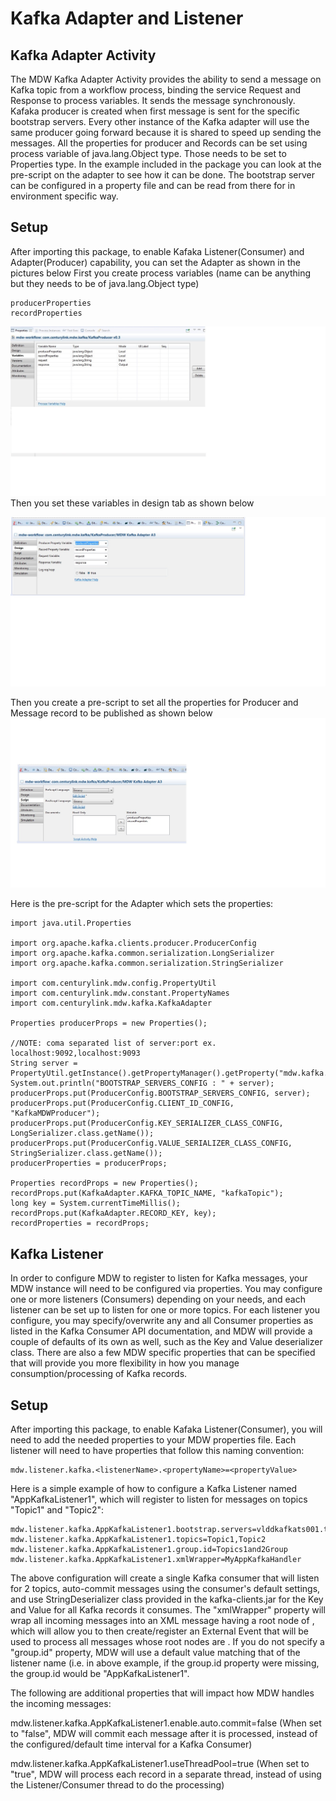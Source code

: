 # Kafka Adapter and Listener

## Kafka Adapter Activity

The MDW Kafka Adapter Activity provides the ability to send a message on Kafka topic from a workflow process, binding the 
service Request and Response to process variables. It sends the message synchronously. Kafaka producer is created when first 
message is sent for the specific bootstrap servers. Every other instance of the Kafka adapter 
will use the same producer going forward because it is shared to speed up sending the messages. All the properties for 
producer and Records can be set using process variable of java.lang.Object type. Those needs to be set to Properties type. In the example included in the package you can look at the pre-script on the 
adapter to see how it can be done. The bootstrap server can be configured in a property file and can be read from there for in
 environment specific way.

## Setup

After importing this package, to enable Kafaka Listener(Consumer) and Adapter(Producer) capability, you can set the Adapter as shown in the pictures below
First you create process variables (name can be anything but they needs to be of java.lang.Object type)

```
producerProperties
recordProperties
```
  ![Kafka Variables](kafkaAdapter-ProcessVariables.jpg "Kafka Variables")
Then you set these variables in design tab as shown below
  
  ![Kafka Script](kafkaAdapter-design.jpg "Kafka Adapter Design")

Then you create a pre-script to set all the properties for Producer and Message record to be published as shown below
  ![Kafka Script](kafkaAdapter-script.jpg "Kafka Script")

Here is the pre-script for the Adapter which sets the properties:

```
import java.util.Properties

import org.apache.kafka.clients.producer.ProducerConfig
import org.apache.kafka.common.serialization.LongSerializer
import org.apache.kafka.common.serialization.StringSerializer

import com.centurylink.mdw.config.PropertyUtil
import com.centurylink.mdw.constant.PropertyNames
import com.centurylink.mdw.kafka.KafkaAdapter

Properties producerProps = new Properties();

//NOTE: coma separated list of server:port ex. localhost:9092,localhost:9093
String server = PropertyUtil.getInstance().getPropertyManager().getProperty("mdw.kafka.servers");
System.out.println("BOOTSTRAP_SERVERS_CONFIG : " + server);
producerProps.put(ProducerConfig.BOOTSTRAP_SERVERS_CONFIG, server);
producerProps.put(ProducerConfig.CLIENT_ID_CONFIG, "KafkaMDWProducer");
producerProps.put(ProducerConfig.KEY_SERIALIZER_CLASS_CONFIG, LongSerializer.class.getName());
producerProps.put(ProducerConfig.VALUE_SERIALIZER_CLASS_CONFIG, StringSerializer.class.getName());
producerProperties = producerProps;

Properties recordProps = new Properties();
recordProps.put(KafkaAdapter.KAFKA_TOPIC_NAME, "kafkaTopic");
long key = System.currentTimeMillis();
recordProps.put(KafkaAdapter.RECORD_KEY, key);
recordProperties = recordProps;
```

## Kafka Listener

In order to configure MDW to register to listen for Kafka messages, your MDW instance will need to be configured via properties.   You may configure one or more listeners (Consumers) depending on your needs, and each listener can be set up to listen for one or more topics.   For each listener you configure, you may specify/overwrite any and all Consumer properties as listed in the Kafka Consumer API documentation, and MDW will provide a couple of defaults of its own as well, such as the Key and Value deserializer class. There are also a few MDW specific properties that can be specified that will provide you more flexibility in how you manage consumption/processing of Kafka records.

## Setup

After importing this package, to enable Kafaka Listener(Consumer), you will need to add the needed properties to your MDW properties file.   Each listener will need to have properties that follow this naming convention:

```
mdw.listener.kafka.<listenerName>.<propertyName>=<propertyValue>
```

Here is a simple example of how to configure a Kafka Listener named "AppKafkaListener1", which will register to listen for messages on topics "Topic1" and "Topic2":

```
mdw.listener.kafka.AppKafkaListener1.bootstrap.servers=vlddkafkats001.test.intranet:9092,vlddkafkats002.test.intranet:9092
mdw.listener.kafka.AppKafkaListener1.topics=Topic1,Topic2
mdw.listener.kafka.AppKafkaListener1.group.id=Topics1and2Group
mdw.listener.kafka.AppKafkaListener1.xmlWrapper=MyAppKafkaHandler
```

The above configuration will create a single Kafka consumer that will listen for 2 topics, auto-commit messages using the consumer's default settings, and use StringDeserializer class provided in the kafka-clients.jar for the Key and Value for all Kafka records it consumes.  The "xmlWrapper" property will wrap all incoming messages into an XML message having a root node of <MyKafkaHandler>, which will allow you to then create/register an External Event that will be used to process all messages whose root nodes are <MyKafkaHandler>.  If you do not specify a "group.id" property, MDW will use a default value matching that of the listener name (i.e. in above example, if the group.id property were missing, the group.id would be "AppKafkaListener1".

The following are additional properties that will impact how MDW handles the incoming messages:

mdw.listener.kafka.AppKafkaListener1.enable.auto.commit=false  (When set to "false", MDW will commit each message after it is processed, instead of the configured/default time interval for a Kafka Consumer)

mdw.listener.kafka.AppKafkaListener1.useThreadPool=true  (When set to "true", MDW will process each record in a separate thread, instead of using the Listener/Consumer thread to do the processing)
